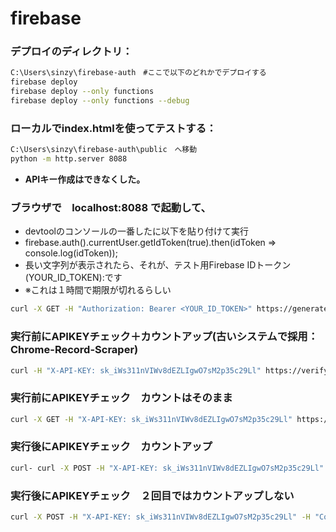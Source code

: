# firebase
### デプロイのディレクトリ：

```bash
C:\Users\sinzy\firebase-auth　#ここで以下のどれかでデプロイする
firebase deploy
firebase deploy --only functions
firebase deploy --only functions --debug
```

### ローカルでindex.htmlを使ってテストする：
```bash
C:\Users\sinzy\firebase-auth\public　へ移動
python -m http.server 8088
```
- **APIキー作成はできなくした。**
　
### ブラウザで　localhost:8088 で起動して、
- devtoolのコンソールの一番したに以下を貼り付けて実行
- firebase.auth().currentUser.getIdToken(true).then(idToken => console.log(idToken));
- 長い文字列が表示されたら、それが、テスト用Firebase IDトークン (YOUR_ID_TOKEN):です
- ※これは１時間で期限が切れるらしい

```bash
curl -X GET -H "Authorization: Bearer <YOUR_ID_TOKEN>" https://generate-or-fetch-api-key-.a.run.app
```

### 実行前にAPIKEYチェック＋カウントアップ(古いシステムで採用：Chrome-Record-Scraper)
```bash
curl -H "X-API-KEY: sk_iWs311nVIWv8dEZLIgwO7sM2p35c29Ll" https://verify-api-key-.a.run.app
```
### 実行前にAPIKEYチェック　カウントはそのまま
```bash
curl -X GET -H "X-API-KEY: sk_iWs311nVIWv8dEZLIgwO7sM2p35c29Ll" https://check-api-key-.a.run.app 
```
### 実行後にAPIKEYチェック　カウントアップ
```bash
curl- curl -X POST -H "X-API-KEY: sk_iWs311nVIWv8dEZLIgwO7sM2p35c29Ll" -H "Content-Type: application/json" -d '{"transactionId": "unique_transaction_id_001"}' https://record-api-usage-.a.run.app
```
### 実行後にAPIKEYチェック　２回目ではカウントアップしない
```bash
curl -X POST -H "X-API-KEY: sk_iWs311nVIWv8dEZLIgwO7sM2p35c29Ll" -H "Content-Type: application/json" -d '{"transactionId": "unique_transaction_id_001"}' https://record-api-usage-.a.run.app
```